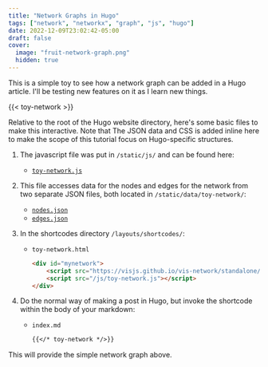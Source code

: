 ```yaml
---
title: "Network Graphs in Hugo"
tags: ["network", "networkx", "graph", "js", "hugo"]
date: 2022-12-09T23:02:42-05:00
draft: false
cover:
  image: "fruit-network-graph.png"
  hidden: true
---
```


This is a simple toy to see how a network graph can be added in a Hugo article.  I'll be testing new features on it as I learn new things.

{{< toy-network >}}

Relative to the root of the Hugo website directory, here's some basic files to make this interactive.
Note that The JSON data and CSS is added inline here to make the scope of this tutorial focus on Hugo-specific structures.

1. The javascript file was put in `/static/js/` and can be found here: 
    - [`toy-network.js`](/js/toy-network.js)

2. This file accesses data for the nodes and edges for the network from two separate JSON files, both located in `/static/data/toy-network/`: 
    - [`nodes.json`](/data/toy-network/nodes.json)
    - [`edges.json`](/data/toy-network/edges.json)

3. In the shortcodes directory `/layouts/shortcodes/`:
    - `toy-network.html` 
        ``` html
        <div id="mynetwork">
            <script src="https://visjs.github.io/vis-network/standalone/umd/vis-network.min.js"></script>
            <script src="/js/toy-network.js"></script>
        </div>
        ```

4. Do the normal way of making a post in Hugo, but invoke the shortcode within the body of your markdown:
    - `index.md`
        ``` markdown
        {{</* toy-network */>}}
        ```
This will provide the simple network graph above.









